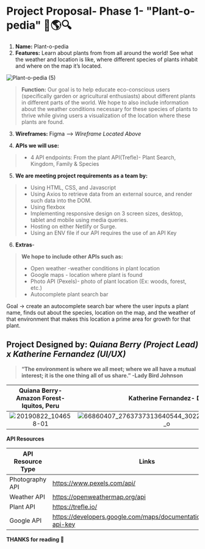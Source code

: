 # Project Proposal- Phase 1- "Plant-o-pedia" :herb::earth_americas::mag:

1. **Name:** Plant-o-pedia
2. **Features:**  Learn about plants from from all around the world! See what the weather and location is like, where different species of plants inhabit and where on the map it’s located.

![Plant-o-pedia (5)](https://user-images.githubusercontent.com/24463725/100953914-8646b980-34e1-11eb-84f1-5701b8d0b52b.png)

>**Function:** Our goal is to help educate eco-conscious users (specifically garden or agricultural enthusiasts) about different plants in different parts of the world. We hope to also include information about the weather conditions necessary for these species of plants to thrive while giving users a visualization of the location where these plants are found.

3. **Wireframes:** 
Figma --> _Wireframe Located Above_

 4. **APIs we will use:**   
>-  4 API endpoints: From the plant API(Trefle)- Plant Search, Kingdom, Family & Species 

5. **We are meeting project requirements as a team by:**

>- Using HTML, CSS, and Javascript
>- Using Axios to retrieve data from an external source, and render such data into the DOM.
>- Using flexbox
>- Implementing responsive design on 3 screen sizes, desktop, tablet and mobile using media queries.
>- Hosting on either Netlify or Surge.
>- Using an ENV file if our API requires the use of an API Key

6. **Extras**- 
> __**We hope to include other APIs such as:**__
>- Open weather -weather conditions in plant location
>- Google maps - location where plant is found
>- Photo API (Pexels)- photo of plant location (Ex: woods, forest, etc.)
>- Autocomplete plant search bar 


 Goal -> create an autocomplete search bar where the user inputs a plant name, finds out about the species, location on the map, and the weather of that environment that makes this location a prime area for growth for that plant.

## Project Designed by: _Quiana Berry (Project Lead) x Katherine Fernandez (UI/UX)_
>**“The environment is where we all meet; where we all have a mutual interest; it is the one thing all of us share.”
-Lady Bird Johnson**

**Quiana Berry- Amazon Forest- Iquitos, Peru**          |  **Katherine Fernandez- DR**
:-------------------------:|:-------------------------:
 ![20190822_104658-01](https://user-images.githubusercontent.com/24463725/100678658-ab012c80-333b-11eb-8b7c-fb37096cc4e8.jpeg) |![66860407_2763737313640544_302246538065739776_o](https://user-images.githubusercontent.com/24463725/100673098-dfbbb680-3330-11eb-92ab-60a4719eb848.jpg)



**API Resources**

| API Resource Type  | Links |
| ------------- | ------------- |
| Photography API  | https://www.pexels.com/api/  |
| Weather API  | https://openweathermap.org/api  |
| Plant API | https://trefle.io/  |
| Google API | https://developers.google.com/maps/documentation/embed/get-api-key  |


**THANKS for reading :wave:**
